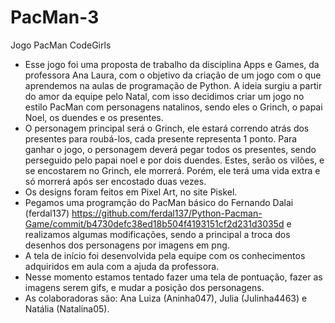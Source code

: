 # PacMan-3
Jogo PacMan CodeGirls


* Esse jogo foi uma proposta de trabalho da disciplina Apps e Games, da professora Ana Laura, com o objetivo da criação de um jogo com o que aprendemos na aulas de programação de Python.
A ideia surgiu a partir do amor da equipe pelo Natal, com isso decidimos criar um jogo no estilo PacMan com personagens natalinos, sendo eles o Grinch, o papai Noel, os duendes e os presentes.
* O personagem principal será o Grinch, ele estará correndo atrás dos presentes para roubá-los, cada presente representa 1 ponto. Para ganhar o jogo, o personagem deverá pegar todos os presentes, sendo perseguido pelo papai noel e por dois duendes. Estes, serão os vilões, e se encostarem no Grinch, ele morrerá. Porém, ele terá uma vida extra e só morrerá após ser encostado duas vezes.
* Os designs foram feitos em Pixel Art, no site Piskel. 
* Pegamos uma programção do PacMan básico do Fernando Dalai (ferdal137) https://github.com/ferdal137/Python-Pacman-Game/commit/b4730defc38ed18b504f4193151cf2d231d3035d e realizamos algumas modificações, sendo a principal a troca dos desenhos dos personagens por imagens em png.
* A tela de início foi desenvolvida pela equipe com os conhecimentos adquiridos em aula com a ajuda da professora.
* Nesse momento estamos tentado fazer uma tela de pontuação, fazer as imagens serem gifs, e mudar a posição dos personagens.
* As colaboradoras são: Ana Luiza (Aninha047), Julia (Julinha4463) e Natália (Natalina05).
